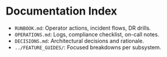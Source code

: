 # Documentation Index

- `RUNBOOK.md`: Operator actions, incident flows, DR drills.
- `OPERATIONS.md`: Logs, compliance checklist, on-call notes.
- `DECISIONS.md`: Architectural decisions and rationale.
- `../FEATURE_GUIDES/`: Focused breakdowns per subsystem.
